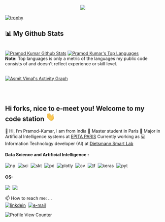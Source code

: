 <p align="center">
  <img width="75%" src="https://github.com/thompsonemerson/thompsonemerson/raw/master/cover-thompson.png" />
</p>

[![trophy](https://github-profile-trophy.vercel.app/?username=Pramod-Kumar808&theme=onedark&title=Commit,Repositories)](https://github.com/ryo-ma/github-profile-trophy)

## 📊 My Github Stats

  <br/>
    <a href="https://github.com/Pramod-Kumar808"><img alt="Pramod Kumar Github Stats" src="https://github-readme-stats.vercel.app/api?username=Pramod-Kumar808&show_icons=true&count_private=true&theme=react&hide_border=true&bg_color=0D1117" /></a>
  <a href="https://github.com/Pramod-Kumar808"><img alt="Pramod Kumar's Top Languages" src="https://github-readme-stats.vercel.app/api/top-langs/?username=Pramod-Kumar808&langs_count=8&count_private=true&layout=compact&theme=react&hide_border=true&bg_color=0D1117" /></a>
  <br/>
  <b>Note:</b> Top languages is only a metric of the languages my public code consists of and doesn't reflect experience or skill level.


<br/>
<br/>

<a href="https://github.com/ViAsmit"><img alt="Asmit Vimal's Activity Graph" src="https://activity-graph.herokuapp.com/graph?username=ViAsmit&bg_color=0D1117&color=5BCDEC&line=5BCDEC&point=FFFFFF&hide_border=true" /></a>

<br/>
<br/>

<h2>Hi forks, nice to e-meet you! Welcome to my code station <img src="https://raw.githubusercontent.com/ABSphreak/ABSphreak/master/gifs/Hi.gif" width="30px"></h2>


👋 Hi, I’m Pramod-Kumar, I am from India
📘 Master student in Paris
👀 Major in Artificial Intelligence systems at [EPITA PARIS](https://www.epita.fr/) Currently working as
💻 Information Technology developer (AI) at [Dietsmann Smart Lab](https://www.dietsmann.com/)


#### Data Science and Artificial Intelligence : <br />
![np](https://img.shields.io/badge/Numpy-777BB4?style=for-the-badge&logo=numpy&logoColor=white)&nbsp;
![sci](https://img.shields.io/badge/Scipy-%23150458.svg?style=for-the-badge&logo=scipy&logoColor=white)&nbsp;
![skt](https://img.shields.io/badge/scikit_learn-F7931E?style=for-the-badge&logo=scikit-learn&logoColor=white)&nbsp;
![pd](https://img.shields.io/badge/Pandas-2C2D72?style=for-the-badge&logo=pandas&logoColor=white)&nbsp;
![plotly](https://img.shields.io/badge/Plotly-239120?style=for-the-badge&logo=plotly&logoColor=white)&nbsp;
![cv](https://img.shields.io/badge/OpenCV-27338e?style=for-the-badge&logo=OpenCV&logoColor=white)&nbsp;
![tf](https://img.shields.io/badge/TensorFlow-FF6F00?style=for-the-badge&logo=TensorFlow&logoColor=white)&nbsp;
![keras](https://img.shields.io/badge/Keras-D00000?style=for-the-badge&logo=Keras&logoColor=white)&nbsp;
![pyt](https://img.shields.io/badge/PyTorch-EE4C2C?style=for-the-badge&logo=PyTorch&logoColor=white)&nbsp;

#### OS:  <br />
![](https://img.shields.io/badge/Ubuntu-E95420?style=for-the-badge&logo=ubuntu&logoColor=white)&nbsp;
![](https://img.shields.io/badge/Windows-0078D6?style=for-the-badge&logo=windows&logoColor=white)&nbsp;

📫 How to reach me: ... <br />
[![linkdein](https://img.shields.io/badge/LinkedIn-0077B5?style=for-the-badge&logo=linkedin&logoColor=white)](https://www.linkedin.com/in/pramod-kumar-nagaraj-9ba636145/)&nbsp;
[![e-mail](https://img.shields.io/badge/Gmail-D14836?style=for-the-badge&logo=gmail&logoColor=white)](mailto:pramodkumar.nagaraj@gmail.com)&nbsp;

![Profile View Counter](https://komarev.com/ghpvc/?username=Pramod-Kumar808)

<!---
Pramod-Kumar808/Pramod-Kumar808 is a ✨ special ✨ repository because its `README.md` (this file) appears on your GitHub profile.
You can click the Preview link to take a look at your changes.
Here are some ideas to get you started:

- 🔭 I’m currently working on ...
- 🤔 I’m looking for help with ...
- 💬 Ask me about ...
- 
- 😄 Pronouns: ...
- ⚡ Fun fact: ...
--->
